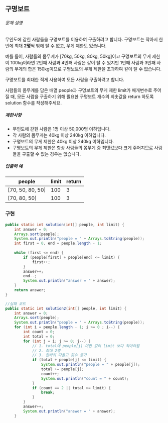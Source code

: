 ## 구명보트

###### 문제 설명

무인도에 갇힌 사람들을 구명보트를 이용하여 구출하려고 합니다. 구명보트는 작아서 한 번에 최대 **2명**씩 밖에 탈 수 없고, 무게 제한도 있습니다.

예를 들어, 사람들의 몸무게가 [70kg, 50kg, 80kg, 50kg]이고 구명보트의 무게 제한이 100kg이라면 2번째 사람과 4번째 사람은 같이 탈 수 있지만 1번째 사람과 3번째 사람의 무게의 합은 150kg이므로 구명보트의 무게 제한을 초과하여 같이 탈 수 없습니다.

구명보트를 최대한 적게 사용하여 모든 사람을 구출하려고 합니다.

사람들의 몸무게를 담은 배열 people과 구명보트의 무게 제한 limit가 매개변수로 주어질 때, 모든 사람을 구출하기 위해 필요한 구명보트 개수의 최솟값을 return 하도록 solution 함수를 작성해주세요.

##### 제한사항

- 무인도에 갇힌 사람은 1명 이상 50,000명 이하입니다.
- 각 사람의 몸무게는 40kg 이상 240kg 이하입니다.
- 구명보트의 무게 제한은 40kg 이상 240kg 이하입니다.
- 구명보트의 무게 제한은 항상 사람들의 몸무게 중 최댓값보다 크게 주어지므로 사람들을 구출할 수 없는 경우는 없습니다.

##### 입출력 예

| people           | limit | return |
| ---------------- | ----- | ------ |
| [70, 50, 80, 50] | 100   | 3      |
| [70, 80, 50]     | 100   | 3      |

### 구현

```java
public static int solution(int[] people, int limit) {  
    int answer = 0;  
    Arrays.sort(people);  
    System.out.println("people = " + Arrays.toString(people));  
    int first = 0, end = people.length - 1;  
  
    while (first <= end) {  
        if (people[first] + people[end] <= limit) {  
            first++;  
        }  
        answer++;  
        end--;  
        System.out.println("answer = " + answer);  
    }  
    return answer;  
}
```

```java
//실패 코드
public static int solution2(int[] people, int limit) {  
    int answer = 0;  
    Arrays.sort(people);  
    System.out.println("people = " + Arrays.toString(people));  
    for (int i = people.length - 1; i >= 0 ; i--) {  
        int count = 0;  
        int total = 0;  
        for (int j = i; j >= 0; j--) {  
            // 1. total에 people[j] 더한 값이 limit 보다 작아야됨  
            // 2. 최대 2명  
            // 3. 한바퀴 다돌고 횟수 증가  
            if (total + people[j] <= limit) {  
                System.out.println("people = " + people[j]);  
                total += people[j];  
                count++;  
                System.out.println("count = " + count);  
            }  
            if (count == 2 || total >= limit) {  
                break;  
            }  
        }  
        answer++;  
        System.out.println("answer = " + answer);  
    }
```